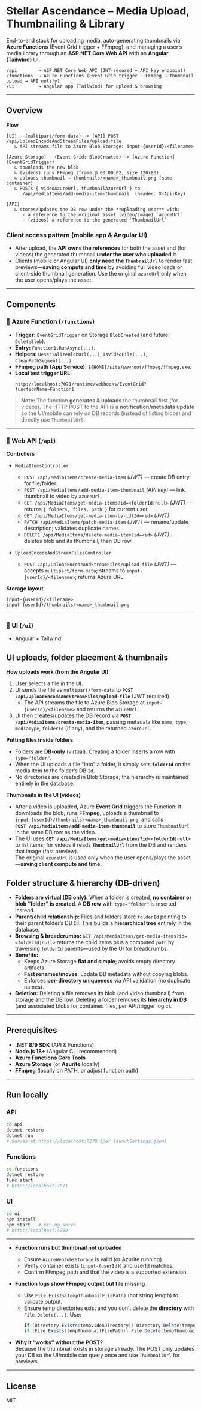 # Stellar Ascendance – Media Upload, Thumbnailing & Library

End-to-end stack for uploading media, auto-generating thumbnails via **Azure Functions** (Event Grid trigger + FFmpeg), and managing a user’s media library through an **ASP.NET Core Web API** with an **Angular (Tailwind)** UI.

```
/api        → ASP.NET Core Web API (JWT-secured + API key endpoint)
/functions  → Azure Functions (Event Grid trigger → FFmpeg → thumbnail upload → API notify)
/ui         → Angular app (Tailwind) for upload & browsing
```

---

## Overview

**Flow**

```
[UI] --(multipart/form-data)--> [API] POST /api/UploadEncodeAndStreamFiles/upload-file
   ↳ API streams file to Azure Blob Storage: input-{userId}/<filename>

[Azure Storage] --(Event Grid: BlobCreated)--> [Azure Function] (EventGridTrigger)
   ↳ downloads the new blob
   ↳ (videos) runs FFmpeg (frame @ 00:00:02, size 120x80)
   ↳ uploads thumbnail → thumbnails/<name>_thumbnail.png (same container)
   ↳ POSTs { videoAzureUrl, thumbnailAzureUrl } to
      /api/MediaItems/add-media-item-thumbnail  (header: X-Api-Key)

[API]
   ↳ stores/updates the DB row under the **uploading user** with:
      - a reference to the original asset (video/image) `azureUrl`
      - (videos) a reference to the generated `ThumbnailUrl`
```

### Client access pattern (mobile app & Angular UI)

- After upload, the **API owns the references** for both the asset and (for videos) the generated thumbnail **under the user who uploaded it**.
- Clients (mobile or Angular UI) **only need the `ThumbnailUrl`** to render fast previews—**saving compute and time** by avoiding full video loads or client-side thumbnail generation. Use the original `azureUrl` only when the user opens/plays the asset.

---

## Components

### 🔹 Azure Function (`/functions`)

- **Trigger:** `EventGridTrigger` on Storage `BlobCreated` (and future: `DeleteBlob`).
- **Entry:** `Function1.RunAsync(...)`.
- **Helpers:** `DeserializeBlobUrl(...)`, `IsVideoFile(...)`, `CleanPathSegment(...)`.
- **FFmpeg path (App Service):** `${HOME}/site/wwwroot/ffmpeg/ffmpeg.exe`.
- **Local test trigger URL:**
  ```
  http://localhost:7071/runtime/webhooks/EventGrid?functionName=Function1
  ```

> **Note:** The function **generates & uploads** the thumbnail first (for videos). The HTTP POST to the API is a **notification/metadata update** so the UI/mobile can rely on DB records (instead of listing blobs) and directly use `ThumbnailUrl`.

---

### 🔹 Web API (`/api`)

**Controllers**

- `MediaItemsController`
  - `POST /api/MediaItems/create-media-item` *(JWT)* — create DB entry for file/folder.
  - `POST /api/MediaItems/add-media-item-thumbnail` *(API key)* — link thumbnail to video by `azureUrl`.
  - `GET /api/MediaItems/get-media-items?id=<folderId|null>` *(JWT)* — returns `{ folders, files, path }` for current user.
  - `GET /api/MediaItems/get-media-item-by-id?Id=<id>` *(JWT)*
  - `PATCH /api/MediaItems/patch-media-item` *(JWT)* — rename/update description; validates duplicate names.
  - `DELETE /api/MediaItems/delete-media-item?id=<id>` *(JWT)* — deletes blob and its thumbnail, then DB row.

- `UploadEncodeAndStreamFilesController`
  - `POST /api/UploadEncodeAndStreamFiles/upload-file` *(JWT)* — accepts `multipart/form-data`; streams to `input-{userId}/<filename>`; returns Azure URL.

**Storage layout**

```
input-{userId}/<filename>
input-{userId}/thumbnails/<name>_thumbnail.png
```

---

### 🔹 UI (`/ui`)

- Angular + Tailwind.

## UI uploads, folder placement & thumbnails

**How uploads work (from the Angular UI)**  
1. User selects a file in the UI.  
2. UI sends the file as `multipart/form-data` to **`POST /api/UploadEncodeAndStreamFiles/upload-file`** (JWT required).  
   - The API streams the file to Azure Blob Storage at `input-{userId}/<filename>` and returns the `azureUrl`.  
3. UI then creates/updates the DB record via **`POST /api/MediaItems/create-media-item`**, passing metadata like `name`, `type`, `mediaType`, `folderId` (if any), and the returned `azureUrl`.

**Putting files inside folders**  
- Folders are **DB-only** (virtual). Creating a folder inserts a row with `type="folder"`.  
- When the UI uploads a file “into” a folder, it simply sets **`folderId`** on the media item to the folder’s DB `Id`.  
- No directories are created in Blob Storage; the hierarchy is maintained entirely in the database.

**Thumbnails in the UI (videos)**  
- After a video is uploaded, Azure **Event Grid** triggers the Function: it downloads the blob, runs **FFmpeg**, uploads a thumbnail to  
  `input-{userId}/thumbnails/<name>_thumbnail.png`, and calls  
  **`POST /api/MediaItems/add-media-item-thumbnail`** to store `ThumbnailUrl` in the same DB row as the video.  
- The UI uses **`GET /api/MediaItems/get-media-items?id=<folderId|null>`** to list items; for videos it reads **`ThumbnailUrl`** from the DB and renders that image (fast preview).  
  The original `azureUrl` is used only when the user opens/plays the asset—**saving client compute and time**.


## Folder structure & hierarchy (DB-driven)

- **Folders are virtual (DB only):** When a folder is created, **no container or blob “folder” is created**. A **DB row** with `type="folder"` is inserted instead.
- **Parent/child relationship:** Files and folders store `folderId` pointing to their parent folder’s DB `Id`. This builds a **hierarchical tree** entirely in the database.
- **Browsing & breadcrumbs:** `GET /api/MediaItems/get-media-items?id=<folderId|null>` returns the child items plus a computed `path` by traversing `folderId` parents—used by the UI for breadcrumbs.
- **Benefits:**
  - Keeps Azure Storage **flat and simple**; avoids empty directory artifacts.
  - **Fast renames/moves**: update DB metadata without copying blobs.
  - Enforces **per-directory uniqueness** via API validation (no duplicate names).
- **Deletion:** Deleting a file removes its blob (and video thumbnail) from storage and the DB row. Deleting a folder removes its **hierarchy in DB** (and associated blobs for contained files, per API/trigger logic).

---

## Prerequisites

- **.NET 8/9 SDK** (API & Functions)
- **Node.js 18+** (Angular CLI recommended)
- **Azure Functions Core Tools**
- **Azure Storage** (or **Azurite** locally)
- **FFmpeg** (locally on PATH, or adjust function path)

---

## Run locally

### API

```bash
cd api
dotnet restore
dotnet run
# Serves at https://localhost:7270 (per launchSettings.json)
```

### Functions

```bash
cd functions
dotnet restore
func start
# http://localhost:7071
```

### UI

```bash
cd ui
npm install
npm start   # or: ng serve
# http://localhost:4200
```

---

- **Function runs but thumbnail not uploaded**
  - Ensure `AzureWebJobsStorage` is valid (or Azurite running).
  - Verify container exists (`input-{userId}`) and userId matches.
  - Confirm FFmpeg path and that the video is a supported extension.

- **Function logs show FFmpeg output but file missing**
  - Use `File.Exists(tempThumbnailFilePath)` (not string length) to validate output.
  - Ensure temp directories exist and you don’t delete the **directory** with `File.Delete(...)`. Use:
    ```csharp
    if (Directory.Exists(tempVideoDirectory)) Directory.Delete(tempVideoDirectory, true);
    if (File.Exists(tempThumbnailFilePath)) File.Delete(tempThumbnailFilePath);
    ```

- **Why it “works” without the POST?**  
  Because the thumbnail exists in storage already. The POST only updates your DB so the UI/mobile can query once and use `ThumbnailUrl` for previews.

---

## License
MIT
